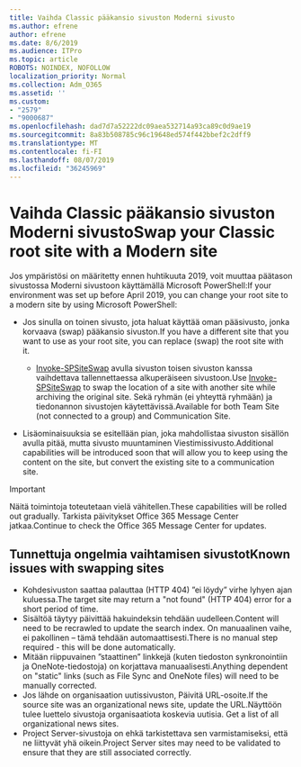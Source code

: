 ```yaml
---
title: Vaihda Classic pääkansio sivuston Moderni sivusto
ms.author: efrene
author: efrene
ms.date: 8/6/2019
ms.audience: ITPro
ms.topic: article
ROBOTS: NOINDEX, NOFOLLOW
localization_priority: Normal
ms.collection: Adm_O365
ms.assetid: ''
ms.custom:
- "2579"
- "9000687"
ms.openlocfilehash: dad7d7a52222dc09aea532714a93ca89c0d9ae19
ms.sourcegitcommit: 8a83b508785c96c19648ed574f442bbef2c2dff9
ms.translationtype: MT
ms.contentlocale: fi-FI
ms.lasthandoff: 08/07/2019
ms.locfileid: "36245969"
---
```

# <a name="swap-your-classic-root-site-with-a-modern-site"></a><span data-ttu-id="fdab7-102">Vaihda Classic pääkansio sivuston Moderni sivusto</span><span class="sxs-lookup"><span data-stu-id="fdab7-102">Swap your Classic root site with a Modern site</span></span>

<span data-ttu-id="fdab7-103">Jos ympäristösi on määritetty ennen huhtikuuta 2019, voit muuttaa päätason sivustossa Moderni sivustoon käyttämällä Microsoft PowerShell:</span><span class="sxs-lookup"><span data-stu-id="fdab7-103">If your environment was set up before April 2019, you can change your root site to a modern site by using Microsoft PowerShell:</span></span>

- <span data-ttu-id="fdab7-104">Jos sinulla on toinen sivusto, jota haluat käyttää oman pääsivusto, jonka korvaava (swap) pääkansio sivuston.</span><span class="sxs-lookup"><span data-stu-id="fdab7-104">If you have a different site that you want to use as your root site, you can replace (swap) the root site with it.</span></span> 
    - <span data-ttu-id="fdab7-105">[Invoke-SPSiteSwap](https://docs.microsoft.com/powershell/module/sharepoint-online/invoke-spositeswap?view=sharepoint-ps) avulla sivuston toisen sivuston kanssa vaihdettava tallennettaessa alkuperäiseen sivustoon.</span><span class="sxs-lookup"><span data-stu-id="fdab7-105">Use [Invoke-SPSiteSwap](https://docs.microsoft.com/powershell/module/sharepoint-online/invoke-spositeswap?view=sharepoint-ps) to swap the location of a site with another site while archiving the original site.</span></span> <span data-ttu-id="fdab7-106">Sekä ryhmän (ei yhteyttä ryhmään) ja tiedonannon sivustojen käytettävissä.</span><span class="sxs-lookup"><span data-stu-id="fdab7-106">Available for both Team Site (not connected to a group) and Communication Site.</span></span> 

- <span data-ttu-id="fdab7-107">Lisäominaisuuksia se esitellään pian, joka mahdollistaa sivuston sisällön avulla pitää, mutta sivusto muuntaminen Viestimissivusto.</span><span class="sxs-lookup"><span data-stu-id="fdab7-107">Additional capabilities will be introduced soon that will allow you to keep using the content on the site, but convert the existing site to a communication site.</span></span> 
>[!Important]
><span data-ttu-id="fdab7-108">Näitä toimintoja toteutetaan vielä vähitellen.</span><span class="sxs-lookup"><span data-stu-id="fdab7-108">These capabilities will be rolled out gradually.</span></span> <span data-ttu-id="fdab7-109">Tarkista päivitykset Office 365 Message Center jatkaa.</span><span class="sxs-lookup"><span data-stu-id="fdab7-109">Continue to check the Office 365 Message Center for updates.</span></span> 

## <a name="known-issues-with-swapping-sites"></a><span data-ttu-id="fdab7-110">Tunnettuja ongelmia vaihtamisen sivustot</span><span class="sxs-lookup"><span data-stu-id="fdab7-110">Known issues with swapping sites</span></span>

- <span data-ttu-id="fdab7-111">Kohdesivuston saattaa palauttaa (HTTP 404) ”ei löydy” virhe lyhyen ajan kuluessa.</span><span class="sxs-lookup"><span data-stu-id="fdab7-111">The target site may return a "not found" (HTTP 404) error for a short period of time.</span></span>
- <span data-ttu-id="fdab7-112">Sisältöä täytyy päivittää hakuindeksin tehdään uudelleen.</span><span class="sxs-lookup"><span data-stu-id="fdab7-112">Content will need to be recrawled to update the search index.</span></span> <span data-ttu-id="fdab7-113">On manuaalinen vaihe, ei pakollinen – tämä tehdään automaattisesti.</span><span class="sxs-lookup"><span data-stu-id="fdab7-113">There is no manual step required - this will be done automatically.</span></span>
- <span data-ttu-id="fdab7-114">Mitään riippuvainen ”staattinen” linkkejä (kuten tiedoston synkronointiin ja OneNote-tiedostoja) on korjattava manuaalisesti.</span><span class="sxs-lookup"><span data-stu-id="fdab7-114">Anything dependent on "static" links (such as File Sync and OneNote files) will need to be manually corrected.</span></span>
- <span data-ttu-id="fdab7-115">Jos lähde on organisaation uutissivuston, Päivitä URL-osoite.</span><span class="sxs-lookup"><span data-stu-id="fdab7-115">If the source site was an organizational news site, update the URL.</span></span><span data-ttu-id="fdab7-116">Näyttöön tulee luettelo sivustoja organisaatiota koskevia uutisia.</span><span class="sxs-lookup"><span data-stu-id="fdab7-116"> Get a list of all organizational news sites.</span></span>
- <span data-ttu-id="fdab7-117">Project Server-sivustoja on ehkä tarkistettava sen varmistamiseksi, että ne liittyvät yhä oikein.</span><span class="sxs-lookup"><span data-stu-id="fdab7-117">Project Server sites may need to be validated to ensure that they are still associated correctly.</span></span>





